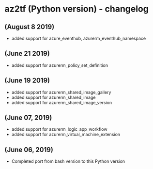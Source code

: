 # az2tf (Python version) - changelog

## (August 8 2019)
* added support for azure_eventhub, azurerm_eventhub_namespace 

## (June 21 2019)
* added support for azurerm_policy_set_definition

## (June 19 2019)
* added support for azurerm_shared_image_gallery
* added support for azurerm_shared_image
* added support for azurerm_shared_image_version

## (June 07, 2019)
* added support for azurerm_logic_app_workflow
* added support for azurerm_virtual_machine_extension

## (June 06, 2019)
* Completed port from bash version to this Python version 

